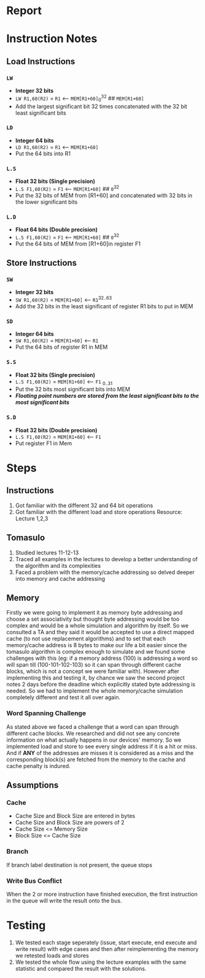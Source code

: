 # **Report**

# Instruction Notes

## **Load Instructions**

### `LW`

- **Integer 32 bits**
- `LW R1,60(R2)` = `R1` <-- `MEM[R1+60]`<sub>0</sub><sup>32</sup> ## `MEM[R1+60]`
- Add the largest significant bit 32 times concatenated with the 32 bit least significant bits

### `LD`

- **Integer 64 bits**
- `LD R1,60(R2)` = `R1` <-- `MEM[R1+60]`
- Put the 64 bits into R1

### `L.S`

- **Float 32 bits (Single precision)**
- `L.S F1,60(R2)` = `F1` <-- `MEM[R1+60]` ## `0`<sup>32</sup>
- Put the 32 bits of MEM from [R1+60] and concatenated with 32 bits in the lower significant bits

### `L.D`

- **Float 64 bits (Double precision)**
- `L.S F1,60(R2)` = `F1` <-- `MEM[R1+60]` ## `0`<sup>32</sup>
- Put the 64 bits of MEM from [R1+60]in register F1

## **Store Instructions**

### `SW`

- **Integer 32 bits**
- `SW R1,60(R2)` = `MEM[R1+60]` <-- `R1`<sup>32..63</sup>
- Add the 32 bits in the least significant of register R1 bits to put in MEM

### `SD`

- **Integer 64 bits**
- `SW R1,60(R2)` = `MEM[R1+60]` <-- `R1`
- Put the 64 bits of register R1 in MEM

### `S.S`

- **Float 32 bits (Single precision)**
- `L.S F1,60(R2)` = `MEM[R1+60]` <-- `F1` <sub>0..31</sub>
- Put the 32 bits most significant bits into MEM
- _**Floating point numbers are stored from the least significant bits to the most significant bits**_

### `S.D`

- **Float 32 bits (Double precision)**
- `L.S F1,60(R2)` = `MEM[R1+60]` <-- `F1`
- Put register F1 in Mem

# Steps

## Instructions

1. Got familiar with the different 32 and 64 bit operations
2. Got familiar with the different load and store operations
   Resource: Lecture 1,2,3

## Tomasulo

1. Studied lectures 11-12-13
2. Traced all examples in the lectures to develop a better understanding of the algorithm and its complexities
3. Faced a problem with the memory/cache addressing so delved deeper into memory and cache addressing

## Memory

Firstly we were going to implement it as memory byte addressing and choose a set associativity but thought byte addressing would be too complex and would be a whole simulation and algorithm by itself. So we consulted a TA and they said it would be accepted to use a direct mapped cache (to not use replacement algorithms) and to set that each memory/cache address is 8 bytes to make our life a bit easier since the tomasulo algorithm is complex enough to simulate and we found some challenges with this (eg: if a memory address (100) is addressing a word so will span till (100-101-102-103) so it can span through different cache blocks, which is not a concept we were familiar with). However after implementing this and testing it, by chance we saw the second project notes 2 days before the deadline which explicitly stated byte addressing is needed. So we had to implement the whole memory/cache simulation completely different and test it all over again.

### Word Spanning Challenge

As stated above we faced a challenge that a word can span through different cache blocks. We researched and did not see any concrete information on what actually happens in our devices' memory. So we implemented load and store to see every single address if it is a hit or miss. And if **ANY** of the addresses are misses it is considered as a miss and the corresponding block(s) are fetched from the memory to the cache and cache penalty is indured.

## Assumptions

### Cache

- Cache Size and Block Size are entered in bytes
- Cache Size and Block Size are powers of 2
- Cache Size <= Memory Size
- Block Size <= Cache Size

### Branch

If branch label destination is not present, the queue stops

### Write Bus Conflict

When the 2 or more instruction have finished execution, the first instruction in the queue will write the result onto the bus.

# Testing

1. We tested each stage seperately (issue, start execute, end execute and write result) with edge cases and then after reimplementing the memory we retested loads and stores
2. We tested the whole flow using the lecture examples with the same statistic and compared the result with the solutions.
